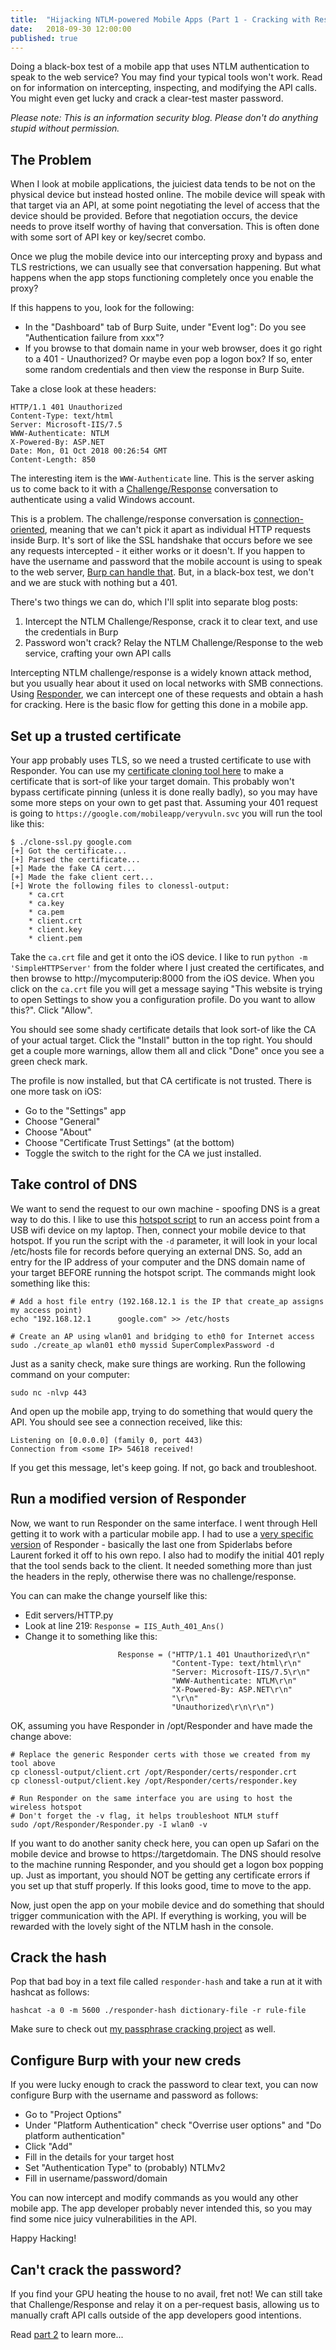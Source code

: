 ```yaml
---
title:  "Hijacking NTLM-powered Mobile Apps (Part 1 - Cracking with Responder)"
date:   2018-09-30 12:00:00
published: true
---
```


Doing a black-box test of a mobile app that uses NTLM authentication to speak to the web service? You may find your typical tools won't work. Read on for information on intercepting, inspecting, and modifying the API calls. You might even get lucky and crack a clear-test master password.

*Please note: This is an information security blog. Please don't do anything stupid without permission.*

## The Problem
When I look at mobile applications, the juiciest data tends to be not on the physical device but instead hosted online. The mobile device will speak with that target via an API, at some point negotiating the level of access that the device should be provided. Before that negotiation occurs, the device needs to prove itself worthy of having that conversation. This is often done with some sort of API key or key/secret combo.

Once we plug the mobile device into our intercepting proxy and bypass and TLS restrictions, we can usually see that conversation happening. But what happens when the app stops functioning completely once you enable the proxy?

If this happens to you, look for the following:

- In the "Dashboard" tab of Burp Suite, under "Event log": Do you see "Authentication failure from xxx"?
- If you browse to that domain name in your web browser, does it go right to a 401 - Unauthorized? Or maybe even pop a logon box? If so, enter some random credentials and then view the response in Burp Suite.

Take a close look at these headers:

```
HTTP/1.1 401 Unauthorized
Content-Type: text/html
Server: Microsoft-IIS/7.5
WWW-Authenticate: NTLM
X-Powered-By: ASP.NET
Date: Mon, 01 Oct 2018 00:26:54 GMT
Content-Length: 850
```

The interesting item is the `WWW-Authenticate` line. This is the server asking us to come back to it with a [Challenge/Response](https://docs.microsoft.com/en-us/windows/desktop/SecAuthN/microsoft-ntlm) conversation to authenticate using a valid Windows account.

This is a problem. The challenge/response conversation is [connection-oriented](https://msdn.microsoft.com/en-us/library/cc236629.aspx), meaning that we can't pick it apart as individual HTTP requests inside Burp. It's sort of like the SSL handshake that occurs before we see any requests intercepted - it either works or it doesn't. If you happen to have the username and password that the mobile account is using to speak to the web server, [Burp can handle that](https://support.portswigger.net/customer/portal/articles/2927576-configuring-ntlm-with-burp-suite). But, in a black-box test, we don't and we are stuck with nothing but a 401.

There's two things we can do, which I'll split into separate blog posts:
1. Intercept the NTLM Challenge/Response, crack it to clear text, and use the credentials in Burp
2. Password won't crack? Relay the NTLM Challenge/Response to the web service, crafting your own API calls

Intercepting NTLM challenge/response is a widely known attack method, but you usually hear about it used on local networks with SMB connections. Using [Responder](https://github.com/lgandx/Responder), we can intercept one of these requests and obtain a hash for cracking. Here is the basic flow for getting this done in a mobile app.

## Set up a trusted certificate

Your app probably uses TLS, so we need a trusted certificate to use with Responder. You can use my [certificate cloning tool here](https://github.com/initstring/pentest/blob/master/web-tools/clone-ssl.py) to make a certificate that is sort-of like your target domain. This probably won't bypass certificate pinning (unless it is done really badly), so you may have some more steps on your own to get past that. Assuming your 401 request is going to `https://google.com/mobileapp/veryvuln.svc` you will run the tool like this:

```
$ ./clone-ssl.py google.com
[+] Got the certificate...
[+] Parsed the certificate...
[+] Made the fake CA cert...
[+] Made the fake client cert...
[+] Wrote the following files to clonessl-output:
    * ca.crt
    * ca.key
    * ca.pem
    * client.crt
    * client.key
    * client.pem
```

Take the `ca.crt` file and get it onto the iOS device. I like to run `python -m 'SimpleHTTPServer'` from the folder where I just created the certificates, and then browse to http://mycomputerip:8000 from the iOS device. When you click on the `ca.crt` file you will get a message saying "This website is trying to open Settings to show you a configuration profile. Do you want to allow this?". Click "Allow".

You should see some shady certificate details that look sort-of like the CA of your actual target. Click the "Install" button in the top right. You should get a couple more warnings, allow them all and click "Done" once you see a green check mark.

The profile is now installed, but that CA certificate is not trusted. There is one more task on iOS:
- Go to the "Settings" app
- Choose "General"
- Choose "About"
- Choose "Certificate Trust Settings" (at the bottom)
- Toggle the switch to the right for the CA we just installed.

## Take control of DNS
We want to send the request to our own machine - spoofing DNS is a great way to do this. I like to use this [hotspot script](https://github.com/oblique/create_ap) to run an access point from a USB wifi device on my laptop. Then, connect your mobile device to that hotspot. If you run the script with the `-d` parameter, it will look in your local /etc/hosts file for records before querying an external DNS. So, add an entry for the IP address of your computer and the DNS domain name of your target BEFORE running the hotspot script. The commands might look something like this:

```
# Add a host file entry (192.168.12.1 is the IP that create_ap assigns my access point)
echo "192.168.12.1      google.com" >> /etc/hosts

# Create an AP using wlan01 and bridging to eth0 for Internet access
sudo ./create_ap wlan01 eth0 myssid SuperComplexPassword -d
```

Just as a sanity check, make sure things are working. Run the following command on your computer:

```
sudo nc -nlvp 443
```

And open up the mobile app, trying to do something that would query the API. You should see see a connection received, like this:

```
Listening on [0.0.0.0] (family 0, port 443)
Connection from <some IP> 54618 received!
```

If you get this message, let's keep going. If not, go back and troubleshoot.

## Run a modified version of Responder

Now, we want to run Responder on the same interface. I went through Hell getting it to work with a particular mobile app. I had to use a [very specific version](https://github.com/SpiderLabs/Responder/releases/tag/v2.3.0) of Responder - basically the last one from Spiderlabs before Laurent forked it off to his own repo. I also had to modify the initial 401 reply that the tool sends back to the client. It needed something more than just the headers in the reply, otherwise there was no challenge/response.

You can can make the change yourself like this:
- Edit servers/HTTP.py
- Look at line 219: `Response = IIS_Auth_401_Ans()`
- Change it to something like this:

```
                        Response = ("HTTP/1.1 401 Unauthorized\r\n"
                                    "Content-Type: text/html\r\n"
                                    "Server: Microsoft-IIS/7.5\r\n"
                                    "WWW-Authenticate: NTLM\r\n"
                                    "X-Powered-By: ASP.NET\r\n"
                                    "\r\n"
                                    "Unauthorized\r\n\r\n")
```


OK, assuming you have Responder in /opt/Responder and have made the change above:

```
# Replace the generic Responder certs with those we created from my tool above
cp clonessl-output/client.crt /opt/Responder/certs/responder.crt
cp clonessl-output/client.key /opt/Responder/certs/responder.key

# Run Responder on the same interface you are using to host the wireless hotspot
# Don't forget the -v flag, it helps troubleshoot NTLM stuff
sudo /opt/Responder/Responder.py -I wlan0 -v 

```

If you want to do another sanity check here, you can open up Safari on the mobile device and browse to https://targetdomain. The DNS should resolve to the machine running Responder, and you should get a logon box popping up. Just as important, you should NOT be getting any certificate errors if you set up that stuff properly. If this looks good, time to move to the app.

Now, just open the app on your mobile device and do something that should trigger communication with the API. If everything is working, you will be rewarded with the lovely sight of the NTLM hash in the console. 

## Crack the hash

Pop that bad boy in a text file called `responder-hash` and take a run at it with hashcat as follows:

```
hashcat -a 0 -m 5600 ./responder-hash dictionary-file -r rule-file
```

Make sure to check out [my passphrase cracking project](https://github.com/initstring/passphrase-wordlist) as well.

## Configure Burp with your new creds

If you were lucky enough to crack the password to clear text, you can now configure Burp with the username and password as follows:

- Go to "Project Options"
- Under "Platform Authentication" check "Overrise user options" and "Do platform authentication"
- Click "Add"
- Fill in the details for your target host
- Set "Authentication Type" to (probably) NTLMv2
- Fill in username/password/domain

You can now intercept and modify commands as you would any other mobile app. The app developer probably never intended this, so you may find some nice juicy vulnerabilities in the API.

Happy Hacking!

## Can't crack the password?

If you find your GPU heating the house to no avail, fret not! We can still take that Challenge/Response and relay it on a per-request basis, allowing us to manually craft API calls outside of the app developers good intentions.

Read [part 2](/2018/ntlm-mobile-app-relay/) to learn more...
